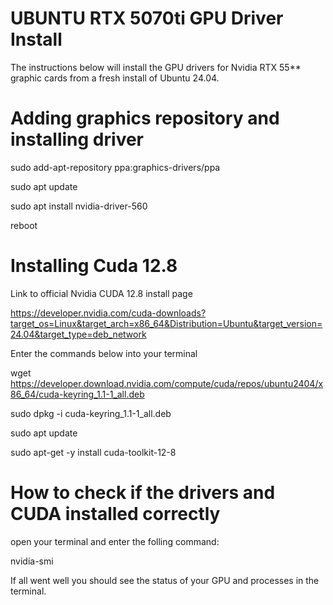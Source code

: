 # UBUNTU RTX 5070ti GPU Driver Install

The instructions below will install the GPU drivers for Nvidia RTX 55** graphic cards from a fresh install of Ubuntu 24.04.

# Adding graphics repository and installing driver

sudo add-apt-repository ppa:graphics-drivers/ppa

sudo apt update 

sudo apt install nvidia-driver-560

reboot

# Installing Cuda 12.8

Link to official Nvidia CUDA 12.8 install page

https://developer.nvidia.com/cuda-downloads?target_os=Linux&target_arch=x86_64&Distribution=Ubuntu&target_version=24.04&target_type=deb_network

Enter the commands below into your terminal

wget https://developer.download.nvidia.com/compute/cuda/repos/ubuntu2404/x86_64/cuda-keyring_1.1-1_all.deb

sudo dpkg -i cuda-keyring_1.1-1_all.deb

sudo apt update

sudo apt-get -y install cuda-toolkit-12-8

# How to check if the drivers and CUDA installed correctly

open your terminal and enter the folling command:

nvidia-smi

If all went well you should see the status of your GPU and processes in the terminal.
